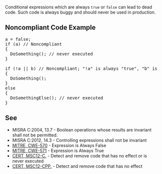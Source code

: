 Conditional expressions which are always `true` or `false` can lead to dead code. Such code is always buggy and should never
be used in production.

## Noncompliant Code Example

<pre>
a = false;
if (a) // Noncompliant
{
  DoSomething(); // never executed
}

if (!a || b) // Noncompliant; "!a" is always "true", "b" is never evaluated
{
  DoSomething();
}
else
{
  DoSomethingElse(); // never executed
}
</pre>

## See

*   MISRA C:2004, 13.7 - Boolean operations whose results are invariant shall not be permitted.
*   MISRA C:2012, 14.3 - Controlling expressions shall not be invariant
*   [MITRE, CWE-570](http://cwe.mitre.org/data/definitions/570.html) - Expression is Always False
*   [MITRE, CWE-571](http://cwe.mitre.org/data/definitions/571) - Expression is Always True
*   [CERT, MSC12-C.](https://www.securecoding.cert.org/confluence/x/NYA5) - Detect and remove code that has no effect or is never
      executed
*   [CERT, MSC12-CPP.](https://www.securecoding.cert.org/confluence/x/SIIyAQ) - Detect and remove code that has no effect